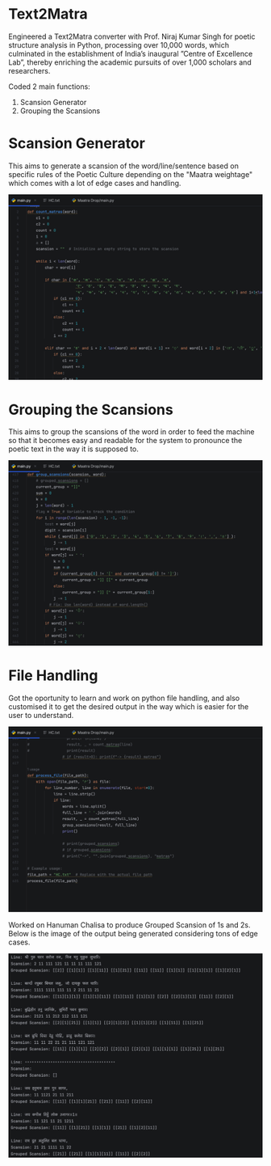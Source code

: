 # Text2Matra
Engineered a Text2Matra converter with Prof. Niraj Kumar Singh for poetic structure analysis in Python, processing over 10,000 words, which culminated in the establishment of India’s inaugural ”Centre of Excellence Lab”, thereby enriching the academic pursuits of over 1,000 scholars and researchers.

Coded 2 main functions:
1. Scansion Generator
2. Grouping the Scansions

# Scansion Generator
This aims to generate a scansion of the word/line/sentence based on specific rules of the Poetic Culture depending on the "Maatra weightage" which comes with a lot of edge cases and handling.

![alt text](https://github.com/Adi1816/Text2Mantra/blob/master/text2matra.jpg?raw=true)


# Grouping the Scansions
This aims to group the scansions of the word in order to feed the machine so that it becomes easy and readable for the system to pronounce the poetic text in the way it is supposed to.

![alt text](https://github.com/Adi1816/Text2Mantra/blob/master/group.jpg?raw=true)

# File Handling
Got the oportunity to learn and work on python file handling, and also customised it to get the desired output in the way which is easier for the user to understand.

![alt text](https://github.com/Adi1816/Text2Mantra/blob/master/file.jpg?raw=true)


Worked on Hanuman Chalisa to produce Grouped Scansion of 1s and 2s.
Below is the image of the output being generated considering tons of edge cases.

![alt text](https://github.com/Adi1816/Text2Mantra/blob/master/image.jpg?raw=true)


